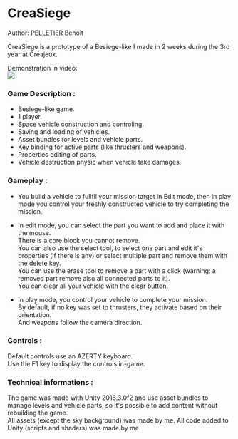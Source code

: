 # CreaSiege

Author: PELLETIER Benoît

CreaSiege is a prototype of a Besiege-like I made in 2 weeks during the 3rd year at Créajeux.

Demonstration in video:\
[![](http://img.youtube.com/vi/jMZckT97JpE/0.jpg)](https://youtu.be/jMZckT97JpE "Creasiege Demo")<br>

### Game Description :
- Besiege-like game.
- 1 player.
- Space vehicle construction and controling.
- Saving and loading of vehicles.
- Asset bundles for levels and vehicle parts.
- Key binding for active parts (like thrusters and weapons).
- Properties editing of parts.
- Vehicle destruction physic when vehicle take damages.

### Gameplay :
- You build a vehicle to fullfil your mission target in Edit mode, then in play mode you control your freshly constructed vehicle to try completing the mission. 

- In edit mode, you can select the part you want to add and place it with the mouse.\
There is a core block you cannot remove.\
You can also use the select tool, to select one part and edit it's properties (if there is any) or select multiple part and remove them with the delete key.\
You can use the erase tool to remove a part with a click (warning: a removed part remove also all connected parts to it).\
You can clear all your vehicle with the clear button.
- In play mode, you control your vehicle to complete your mission.\
By default, if no key was set to thrusters, they activate based on their orientation.\
And weapons follow the camera direction.

### Controls :
Default controls use an AZERTY keyboard.\
Use the F1 key to display the controls in-game.

### Technical informations :
The game was made with Unity 2018.3.0f2 and use asset bundles to manage levels and vehicle parts, so it's possible to add content without rebuilding the game.\
All assets (except the sky background) was made by me.
All code added to Unity (scripts and shaders) was made by me.